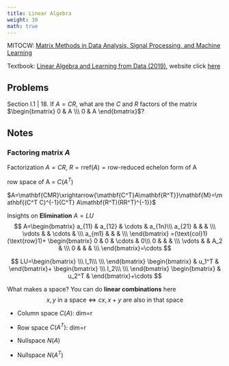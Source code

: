 ```yaml
---
title: Linear Algebra
weight: 30
math: true
---
```


MITOCW: [Matrix Methods in Data Analysis, Signal Processing, and Machine Learning](https://ocw.mit.edu/courses/18-065-matrix-methods-in-data-analysis-signal-processing-and-machine-learning-spring-2018/)

Textbook: [Linear Algebra and Learning from Data (2019)](https://www.zotero.org/dafuzhu123/collections/R28S2AQK/items/IQNNZ39I/reader), website click [here](https://math.mit.edu/~gs/learningfromdata/)

## Problems

Section I.1 | 18. If $A = CR$, what are the $C$ and $R$ factors of the matrix $\begin{bmatrix} 
0 & A \\\ 
0 & A 
\end{bmatrix}$?



## Notes

### Factoring matrix $A$

Factorization $A=CR$, $R=\text{rref}(A)=\text{row-reduced echelon form of A}$

row space of A = $C(A^T)$

$A=\mathbf{CMR}\xrightarrow{\mathbf{C^T}A\mathbf{R^T}}\mathbf{M}=\mathbf{(C^T C)^{-1}(C^T} A\mathbf{R^T)(RR^T)^{-1}}$

Insights on **Elimination** $A=LU$
$$
A=\begin{bmatrix}
a_{11} & a_{12} & \cdots & a_{1n}\\\
a_{21} & & & \\\
\vdots & & \cdots & \\\
a_{m1} & & & \\\
\end{bmatrix}
=(\text{col}1)(\text{row}1)+
\begin{bmatrix}
0 & 0 & \cdots & 0\\\
0 & & & \\\
\vdots & & A_2 & \\\
0 & & & \\\
\end{bmatrix}=\cdots
$$

$$
LU=\begin{bmatrix}
\\\
l_1\\\
\\\
\end{bmatrix}
\begin{bmatrix}
& u_1^T &
\end{bmatrix}+
\begin{bmatrix}
\\\
l_2\\\
\\\
\end{bmatrix}
\begin{bmatrix}
& u_2^T &
\end{bmatrix}+\cdots
$$

What makes a space? You can do **linear combinations** here
$$
x,y\text{ in a space}\Leftrightarrow cx, x+y\text{ are also in that space}
$$

- Column space $C(A)$: dim=r

- Row space $C(A^T )$: dim=r
- Nullspace $N(A)$
- Nullspace $N(A^T )$
